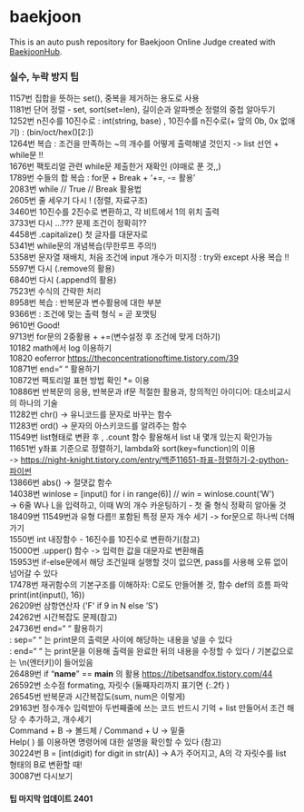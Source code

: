 # baekjoon
This is an auto push repository for Baekjoon Online Judge created with [BaekjoonHub](https://github.com/BaekjoonHub/BaekjoonHub).

### 실수, 누락 방지 팁
1157번 집합을 뜻하는 set(), 중복을 제거하는 용도로 사용<br/>
1181번 단어 정렬 - set, sort(set=len), 길이순과 알파벳순 정렬의 중첩 알아두기<br/>
1252번 n진수를 10진수로 : int(string, base)  , 10진수를 n진수로(+ 앞의 0b, 0x 없애기) : (bin/oct/hex()[2:])<br/>
1264번 복습 : 조건을 만족하는 ~의 개수를 어떻게 출력해낼 것인지 -> list 선언 + while문 !! <br/>
1676번 팩토리얼 관련 while문 제출한거 재확인 (야매로 푼 것,,)<br/>
1789번 수들의 합 복습 : for문 + Break + ‘+=, -= 활용’<br/>
2083번 while // True // Break 활용법<br/>
2605번 줄 세우기 다시 ! (정렬, 자료구조)<br/>
3460번 10진수를 2진수로 변환하고, 각 비트에서 1의 위치 출력<br/>
3733번 다시 …??? 문제 조건이 정확히??<br/>
4458번 .capitalize() 첫 글자를 대문자로<br/>
5341번 while문의 개념복습(무한루프 주의!)<br/>
5358번 문자열 재배치, 처음 조건에 input 개수가 미지정 : try와 except 사용 복습 !!<br/>
5597번 다시 (.remove의 활용)<br/>
6840번 다시 (.append의 활용)<br/>
7523번 수식의 간략한 처리<br/>
8958번 복습 : 반복문과 변수활용에 대한 부분<br/>
9366번 : 조건에 맞는 출력 형식 = 곧 포맷팅<br/>
9610번 Good!<br/>
9713번 for문의 2중활용 + +=(변수설정 후 조건에 맞게 더하기)<br/>
10182 math에서 log 이용하기<br/>
10820 eoferror https://theconcentrationoftime.tistory.com/39 <br/>
10871번 end=“ “ 활용하기<br/>
10872번 팩토리얼 표현 방법 확인 *= 이용<br/>
10886번 반복문의 응용, 반복문과 if문 적절한 활용과, 창의적인 아이디어: 대소비교시의 하나의 기술<br/>
11282번 chr() -> 유니코드를 문자로 바꾸는 함수<br/>
11283번 ord() -> 문자의 아스키코드를 알려주는 함수<br/>
11549번 list형태로 변환 후 , .count 함수 활용해서 list 내 몇개 있는지 확인가능<br/>
11651번 y좌표 기준으로 정렬하기, lambda와 sort(key=function)의 이용<br/>
-> https://night-knight.tistory.com/entry/백준11651-좌표-정렬하기-2-python-파이썬 <br/>
13866번 abs() -> 절댓값 함수<br/>
14038번 winlose = [input() for i in range(6)] // win = winlose.count(‘W')<br/>
-> 6줄 W나 L을 입력하고, 이때 W의 개수 카운팅하기 - 첫 줄 형식 정확히 알아둘 것<br/>
18409번 11549번과 유형 다름!! 포함된 특정 문자 개수 세기 -> for문으로 하나씩 더해가기<br/>
1550번 int 내장함수 - 16진수를 10진수로 변환하기(참고)<br/>
15000번 .upper() 함수 -> 입력한 값을 대문자로 변환해줌<br/>
15953번 if-else문에서 해당 조건일때 실행할 것이 없으면, pass를 사용해 오류 없이 넘어갈 수 있다<br/>
17478번 재귀함수의 기본구조를 이해하자: C로도 만들어볼 것, 함수 def의 흐름 파악<br/>
print(int(input(), 16))<br/>
26209번 삼항연산자 ('F' if 9 in N else ’S')<br/>
24262번 시간복잡도 문제(참고)<br/>
24736번 end=“ “ 활용하기<br/>
: sep=“ “ 는 print문의 출력문 사이에 해당하는 내용을 넣을 수 있다<br/>
: end=“ “ 는 print문을 이용해 출력을 완료한 뒤의 내용을 수정할 수 있다 / 기본값으로는 \n(엔터키)이 들어있음<br/>
26489번 if “__name__” == __main__ 의 활용 https://tibetsandfox.tistory.com/44 <br/>
26592번 소수점 formating, 자릿수 (둘째자리까지 표기면 {:.2f} )<br/>
26545번 반복문과 시간복잡도(sum, num은 이렇게)<br/>
29163번 정수개수 입력받아 두번째줄에 쓰는 코드 반드시 기억 + list 만들어서 조건 해당 수 추가하고, 개수세기<br/>
Command + B -> 볼드체 / Command + U -> 밑줄<br/>
Help( ) 를 이용하면 명령어에 대한 설명을 확인할 수 있다 (참고)<br/>
30224번 B = [int(digit) for digit in str(A)] -> A가 주어지고, A의 각 자릿수를 list 형태의 B로 변환할 때!<br/>
30087번 다시보기<br/>

#### 팁 마지막 업데이트 2401
